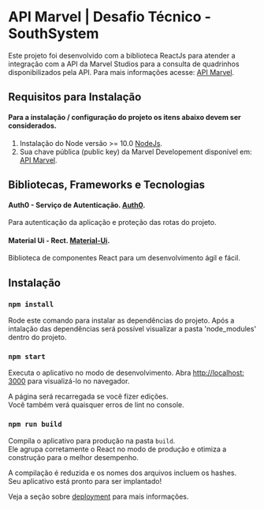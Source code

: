# API Marvel | Desafio Técnico - SouthSystem

Este projeto foi desenvolvido com a biblioteca ReactJs para atender a integração com a API da Marvel Studios para a consulta de quadrinhos disponibilizados pela API. Para  mais informações acesse: [API Marvel](https://developer.marvel.com/).

## Requisitos para Instalação

#### Para a instalação / configuração do projeto os itens abaixo devem ser considerados.
1. Instalação do Node versão >= 10.0 [NodeJs](https://nodejs.org/en/).
2. Sua chave pública (public key) da Marvel Developement disponível em: [API Marvel](https://developer.marvel.com/account).

## Bibliotecas, Frameworks e Tecnologias

#### Auth0 - Serviço de Autenticação. [Auth0](https://auth0.com/).
Para autenticação da aplicação e proteção das rotas do projeto.

#### Material Ui - Rect. [Material-Ui](https://material-ui.com/pt/).
Biblioteca de componentes React para um desenvolvimento ágil e fácil.


## Instalação

### `npm install`
Rode este comando para instalar as dependências do projeto. Após a intalação das dependências será possível visualizar a pasta 'node_modules' dentro do projeto.

### `npm start`
Executa o aplicativo no modo de desenvolvimento. Abra [http://localhost: 3000](http://localhost:3000) para visualizá-lo no navegador.

A página será recarregada se você fizer edições. \
Você também verá quaisquer erros de lint no console.

### `npm run build`

Compila o aplicativo para produção na pasta `build`. \
Ele agrupa corretamente o React no modo de produção e otimiza a construção para o melhor desempenho.

A compilação é reduzida e os nomes dos arquivos incluem os hashes. \
Seu aplicativo está pronto para ser implantado!

Veja a seção sobre [deployment](https://facebook.github.io/create-react-app/docs/deployment) para mais informações.
